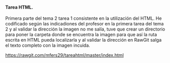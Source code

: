 #### Tarea HTML.
Primera parte del tema 2 tarea 1 consistente en la utilización del HTML.
He codificado según las indicadiones del profesor en la primera tarea del tema 2 y al validar la dirección la imagen no me salía, tuve que crear un directorio para poner la carpeta donde se encuentra la imagen para que así la ruta escrita en HTML pueda localizarla y al validar la dirección en RawGit salga el texto completo con la imagen incuida.

https://rawgit.com/mfers29/tareahtml/master/index.html
